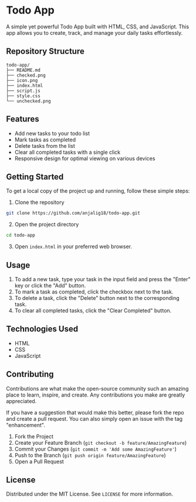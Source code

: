 
# Todo App

A simple yet powerful Todo App built with HTML, CSS, and JavaScript. This app allows you to create, track, and manage your daily tasks effortlessly.

## Repository Structure

```
todo-app/
├── README.md
├── checked.png
├── icon.png
├── index.html
├── script.js
├── style.css
└── unchecked.png
```

## Features

- Add new tasks to your todo list
- Mark tasks as completed
- Delete tasks from the list
- Clear all completed tasks with a single click
- Responsive design for optimal viewing on various devices

## Getting Started

To get a local copy of the project up and running, follow these simple steps:

1. Clone the repository

```sh
git clone https://github.com/anjalig18/todo-app.git
```

2. Open the project directory

```sh
cd todo-app
```

3. Open `index.html` in your preferred web browser.

## Usage

1. To add a new task, type your task in the input field and press the "Enter" key or click the "Add" button.
2. To mark a task as completed, click the checkbox next to the task.
3. To delete a task, click the "Delete" button next to the corresponding task.
4. To clear all completed tasks, click the "Clear Completed" button.

## Technologies Used

- HTML
- CSS
- JavaScript

## Contributing

Contributions are what make the open-source community such an amazing place to learn, inspire, and create. Any contributions you make are greatly appreciated.

If you have a suggestion that would make this better, please fork the repo and create a pull request. You can also simply open an issue with the tag "enhancement".

1. Fork the Project
2. Create your Feature Branch (`git checkout -b feature/AmazingFeature`)
3. Commit your Changes (`git commit -m 'Add some AmazingFeature'`)
4. Push to the Branch (`git push origin feature/AmazingFeature`)
5. Open a Pull Request

## License

Distributed under the MIT License. See `LICENSE` for more information.



